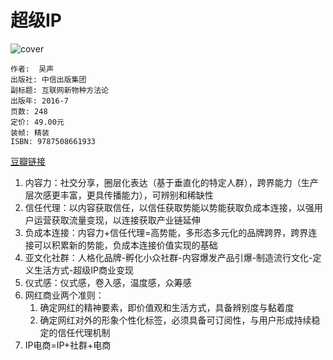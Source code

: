 # 超级IP
![cover](https://img1.doubanio.com/lpic/s28872307.jpg)

    作者:  吴声 
    出版社: 中信出版集团
    副标题: 互联网新物种方法论
    出版年: 2016-7
    页数: 248
    定价: 49.00元
    装帧: 精装
    ISBN: 9787508661933

[豆瓣链接](https://book.douban.com/subject/26805266/)

1. 内容力：社交分享，圈层化表达（基于垂直化的特定人群），跨界能力（生产层次感更丰富，更具传播能力），可辨别和稀缺性
1. 信任代理：以内容获取信任，以信任获取势能以势能获取负成本连接，以强用户运营获取流量变现，以连接获取产业链延伸
1. 负成本连接：内容力+信任代理=高势能，多形态多元化的品牌跨界，跨界连接可以积累新的势能，负成本连接价值实现的基础
1. 亚文化社群：人格化品牌-孵化小众社群-内容爆发产品引爆-制造流行文化-定义生活方式-超级IP商业变现
1. 仪式感：仪式感，卷入感，温度感，众筹感
1. 网红商业两个准则：
    1. 确定网红的精神要素，即价值观和生活方式，具备辨别度与黏着度
    1. 确定网红对外的形象个性化标签，必须具备可订阅性，与用户形成持续稳定的信任代理机制
1. IP电商=IP+社群+电商
